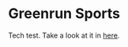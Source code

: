 # Greenrun Sports
Tech test. Take a look at it in [here](https://practical-curran-8e553a.netlify.app/history "here").
